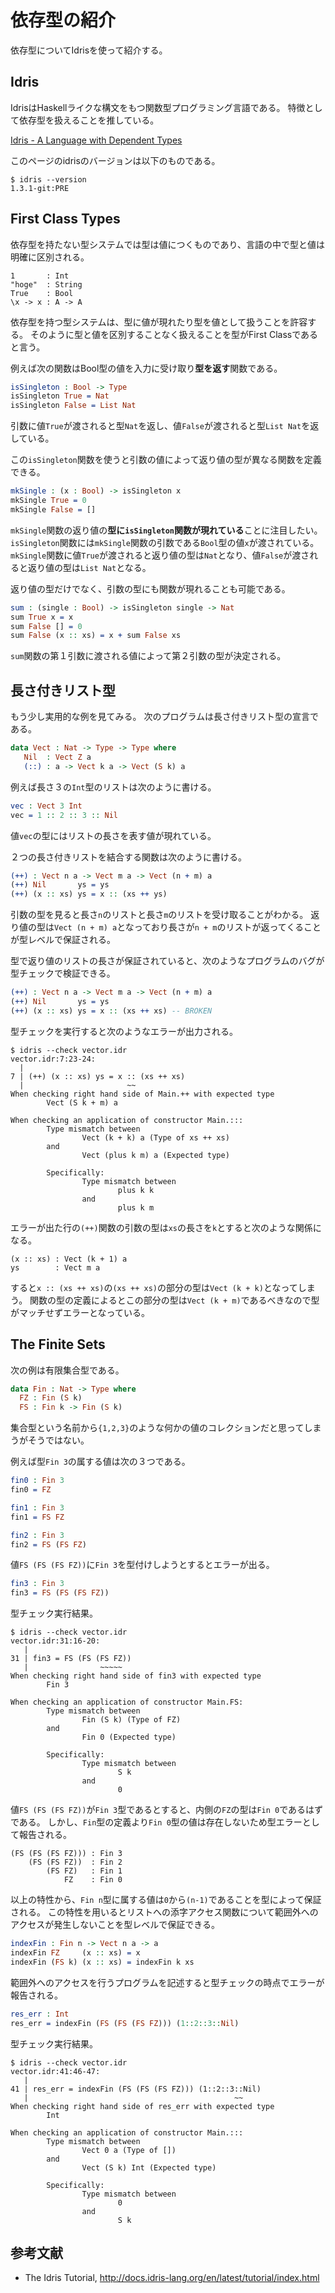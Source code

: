 # 依存型の紹介
依存型についてIdrisを使って紹介する。

## Idris
IdrisはHaskellライクな構文をもつ関数型プログラミング言語である。
特徴として依存型を扱えることを推している。

[Idris - A Language with Dependent Types](https://www.idris-lang.org/)

このページのidrisのバージョンは以下のものである。
```
$ idris --version
1.3.1-git:PRE
```

## First Class Types
依存型を持たない型システムでは型は値につくものであり、言語の中で型と値は明確に区別される。
```
1       : Int
"hoge"  : String
True    : Bool
\x -> x : A -> A
```

依存型を持つ型システムは、型に値が現れたり型を値として扱うことを許容する。
そのように型と値を区別することなく扱えることを型がFirst Classであると言う。

例えば次の関数はBool型の値を入力に受け取り**型を返す**関数である。
```Idris
isSingleton : Bool -> Type
isSingleton True = Nat
isSingleton False = List Nat
```
引数に値`True`が渡されると型`Nat`を返し、値`False`が渡されると型`List Nat`を返している。

この`isSingleton`関数を使うと引数の値によって返り値の型が異なる関数を定義できる。
```Idris
mkSingle : (x : Bool) -> isSingleton x
mkSingle True = 0
mkSingle False = []
```
`mkSingle`関数の返り値の**型に`isSingleton`関数が現れている**ことに注目したい。
`isSingleton`関数には`mkSingle`関数の引数である`Bool`型の値`x`が渡されている。
`mkSingle`関数に値`True`が渡されると返り値の型は`Nat`となり、値`False`が渡されると返り値の型は`List Nat`となる。

返り値の型だけでなく、引数の型にも関数が現れることも可能である。
```Idris
sum : (single : Bool) -> isSingleton single -> Nat
sum True x = x
sum False [] = 0
sum False (x :: xs) = x + sum False xs
```
`sum`関数の第１引数に渡される値によって第２引数の型が決定される。

## 長さ付きリスト型
もう少し実用的な例を見てみる。
次のプログラムは長さ付きリスト型の宣言である。

```Idris
data Vect : Nat -> Type -> Type where
   Nil  : Vect Z a
   (::) : a -> Vect k a -> Vect (S k) a
```

例えば長さ３の`Int`型のリストは次のように書ける。
```Idris
vec : Vect 3 Int
vec = 1 :: 2 :: 3 :: Nil
```
値`vec`の型にはリストの長さを表す値が現れている。

２つの長さ付きリストを結合する関数は次のように書ける。
```Idris
(++) : Vect n a -> Vect m a -> Vect (n + m) a
(++) Nil       ys = ys
(++) (x :: xs) ys = x :: (xs ++ ys)
```
引数の型を見ると長さ`n`のリストと長さ`m`のリストを受け取ることがわかる。
返り値の型は`Vect (n + m) a`となっており長さが`n + m`のリストが返ってくることが型レベルで保証される。

型で返り値のリストの長さが保証されていると、次のようなプログラムのバグが型チェックで検証できる。
```Idris
(++) : Vect n a -> Vect m a -> Vect (n + m) a
(++) Nil       ys = ys
(++) (x :: xs) ys = x :: (xs ++ xs) -- BROKEN
```

型チェックを実行すると次のようなエラーが出力される。
```
$ idris --check vector.idr 
vector.idr:7:23-24:
  |
7 | (++) (x :: xs) ys = x :: (xs ++ xs)
  |                       ~~
When checking right hand side of Main.++ with expected type
        Vect (S k + m) a

When checking an application of constructor Main.:::
        Type mismatch between
                Vect (k + k) a (Type of xs ++ xs)
        and
                Vect (plus k m) a (Expected type)
        
        Specifically:
                Type mismatch between
                        plus k k
                and
                        plus k m
```
エラーが出た行の`(++)`関数の引数の型は`xs`の長さを`k`とすると次のような関係になる。
```
(x :: xs) : Vect (k + 1) a
ys        : Vect m a
```
すると`x :: (xs ++ xs)`の`(xs ++ xs)`の部分の型は`Vect (k + k)`となってしまう。
関数の型の定義によるとこの部分の型は`Vect (k + m)`であるべきなので型がマッチせずエラーとなっている。

## The Finite Sets
次の例は有限集合型である。
```Idris
data Fin : Nat -> Type where
  FZ : Fin (S k)
  FS : Fin k -> Fin (S k)
```
集合型という名前から`{1,2,3}`のような何かの値のコレクションだと思ってしまうがそうではない。

例えば型`Fin 3`の属する値は次の３つである。
```Idris
fin0 : Fin 3
fin0 = FZ

fin1 : Fin 3
fin1 = FS FZ

fin2 : Fin 3
fin2 = FS (FS FZ)
```

値`FS (FS (FS FZ))`に`Fin 3`を型付けしようとするとエラーが出る。
```Idris
fin3 : Fin 3
fin3 = FS (FS (FS FZ))
```
型チェック実行結果。
```
$ idris --check vector.idr
vector.idr:31:16-20:
   |
31 | fin3 = FS (FS (FS FZ))
   |                ~~~~~
When checking right hand side of fin3 with expected type
        Fin 3

When checking an application of constructor Main.FS:
        Type mismatch between
                Fin (S k) (Type of FZ)
        and
                Fin 0 (Expected type)
        
        Specifically:
                Type mismatch between
                        S k
                and
                        0
```

値`FS (FS (FS FZ))`が`Fin 3`型であるとすると、内側の`FZ`の型は`Fin 0`であるはずである。
しかし、`Fin`型の定義より`Fin 0`型の値は存在しないため型エラーとして報告される。
```
(FS (FS (FS FZ))) : Fin 3
    (FS (FS FZ))  : Fin 2
        (FS FZ)   : Fin 1
            FZ    : Fin 0
```

以上の特性から、`Fin n`型に属する値は`0`から`(n-1)`であることを型によって保証される。
この特性を用いるとリストへの添字アクセス関数について範囲外へのアクセスが発生しないことを型レベルで保証できる。
```Idris
indexFin : Fin n -> Vect n a -> a
indexFin FZ     (x :: xs) = x
indexFin (FS k) (x :: xs) = indexFin k xs
```

範囲外へのアクセスを行うプログラムを記述すると型チェックの時点でエラーが報告される。
```Idris
res_err : Int
res_err = indexFin (FS (FS (FS FZ))) (1::2::3::Nil)
```
型チェック実行結果。
```
$ idris --check vector.idr
vector.idr:41:46-47:
   |
41 | res_err = indexFin (FS (FS (FS FZ))) (1::2::3::Nil)
   |                                              ~~
When checking right hand side of res_err with expected type
        Int

When checking an application of constructor Main.:::
        Type mismatch between
                Vect 0 a (Type of [])
        and
                Vect (S k) Int (Expected type)
        
        Specifically:
                Type mismatch between
                        0
                and
                        S k
```

## 参考文献
- The Idris Tutorial, http://docs.idris-lang.org/en/latest/tutorial/index.html
